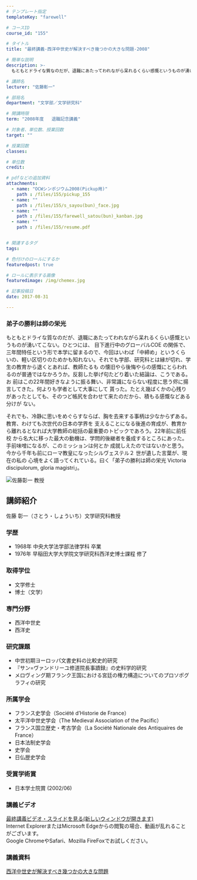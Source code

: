 ```yaml
---
# テンプレート指定
templateKey: "farewell"

# コースID
course_id: "155"

# タイトル
title: "最終講義-西洋中世史が解決すべき幾つかの大きな問題-2008"

# 簡単な説明
description: >-
  もともとドライな質なのだが、退職にあたってわれながら呆れるくらい感慨というものが湧いてこない。ひとつには、 目下進行中のグローバルCOE の関係で、三年間特任という形で本学に留まるので、今回はいわ...

# 講師名
lecturer: "佐藤彰一"

# 部局名
department: "文学部／文学研究科"

# 開講時限
term: "2008年度	退職記念講義"

# 対象者、単位数、授業回数
target: ""

# 授業回数
classes: 

# 単位数
credit: 

# pdfなどの追加資料
attachments: 
  - name: "OCWシンポジウム2008(Pickup用)" 
    path : /files/155/pickup_155
  - name: "" 
    path : /files/155/s_sayou(bun)_face.jpg
  - name: "" 
    path : /files/155/farewell_satou(bun)_kanban.jpg
  - name: "" 
    path : /files/155/resume.pdf


# 関連するタグ
tags:

# 色付けのロールにするか
featuredpost: true

# ロールに表示する画像
featuredimage: /img/chemex.jpg

# 記事投稿日
date: 2017-08-31

---
```

### 弟子の勝利は師の栄光

もともとドライな質なのだが、退職にあたってわれながら呆れるくらい感慨というものが湧いてこない。ひとつには、 目下進行中のグローバルCOE の関係で、三年間特任という形で本学に留まるので、今回はいわば「中締め」というくら いの、軽い区切りのためかも知れない。それでも学部、研究科とは縁が切れ、学生の教育から退くとあれば、教師たるも の懐旧やら後悔やらの感慨にとらわれるのが普通ではなかろうか。反芻した挙げ句たどり着いた結論は、こうである。お 前はこの22年間好きなように振る舞い、非常識にならない程度に思う侭に揚言してきた。何よりも学者として大事にして 貰った。たとえ幾ばくかの心残りがあったとしても、そのつど帳尻を合わせて来たのだから、積もる感慨などある分けが ない。 

それでも、冷静に思いをめぐらすならば、胸を去来する事柄は少なからずある。教育、わけても次世代の日本の学界を 支えることになる後進の育成が、教育から離れるとなれば大学教師の総括の最重要のトピックであろう。22年前に前任校 から名大に移った最大の動機は、学問的後継者を養成するところにあった。手前味噌になるが、このミッションは何とか 成就しえたのではないかと思う。今から千年も前にローマ教皇になったシルヴェステル２ 世が遺した言葉が、現在の私の 心境をよく語ってくれている。曰く「弟子の勝利は師の栄光 Victoria discipulorum, gloria magistri」。

![佐藤彰一 教授](/files/155/s_sayou(bun)_face.jpg) 
## 講師紹介

佐藤 彰一（さとう・しょういち）文学研究科教授 

### 学歴

  * 1968年 中央大学法学部法律学科 卒業
  * 1976年 早稲田大学大学院文学研究科西洋史博士課程 修了

### 取得学位

  * 文学修士
  * 博士（文学）

### 専門分野

  * 西洋中世史
  * 西洋史

### 研究課題

  * 中世初期ヨーロッパ文書史料の比較史的研究
  * 『サン=ヴァンドリーユ修道院長事蹟録』の史料学的研究
  * メロヴィング期フランク王国における宮廷の権力構造についてのプロソポグラフィの研究

### 所属学会

  * フランス史学会（Soci&eacute;t&eacute; d’Historie de France）
  * 太平洋中世史学会（The Medieval Association of the Pacific）
  * フランス国立歴史・考古学会（La Soci&eacute;t&eacute; Nationale des Antiquaires de France）
  * 日本法制史学会
  * 史学会
  * 日仏歴史学会

### 受賞学術賞

  * 日本学士院賞 (2002/06)
### 講義ビデオ


[ 最終講義ビデオ・スライドを見る(新しいウィンドウが開きます)](http://studio.media.nagoya-u.ac.jp/videos/watch.php?v=12dd194d5a306c407e4d221158a2a5eb06c319c8)  
Internet ExplorerまたはMicrosoft Edgeからの閲覧の場合、動画が乱れることがございます。  
Google ChromeやSafari、Mozilla FireFoxでお試しください。 

### 講義資料


[西洋中世史が解決すべき幾つかの大きな問題](/files/155/resume.pdf) 
